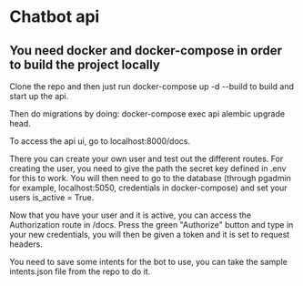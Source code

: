 # Chatbot api

## You need docker and docker-compose in order to build the project locally

Clone the repo and then just run docker-compose up -d --build to build and start up the api.

Then do migrations by doing: docker-compose exec api alembic upgrade head.

To access the api ui, go to localhost:8000/docs.

There you can create your own user and test out the different routes.
For creating the user, you need to give the path the secret key defined in .env for this to work. You will then need to go to the database (through pgadmin for example, localhost:5050, credentials in docker-compose) and set your users is_active = True.

Now that you have your user and it is active, you can access the Authorization route in /docs. Press the green "Authorize" button and type in your new credentials, you will then be given a token and it is set to request headers.

You need to save some intents for the bot to use, you can take the sample intents.json file from the repo to do it.
